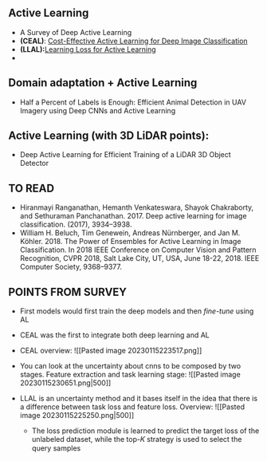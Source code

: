 ## Active Learning
* A Survey of Deep Active Learning
* **(CEAL)**: [Cost-Effective Active Learning for Deep Image Classification](https://arxiv.org/abs/1701.03551)
* **(LLAL):**[Learning Loss for Active Learning](https://arxiv.org/abs/1905.03677)
* 


## Domain adaptation + Active Learning
* Half a Percent of Labels is Enough: Efficient Animal Detection in UAV Imagery using Deep CNNs and Active Learning


## Active Learning (with 3D LiDAR points):
* Deep Active Learning for Efficient Training of a LiDAR 3D Object Detector


## TO READ
* Hiranmayi Ranganathan, Hemanth Venkateswara, Shayok Chakraborty, and Sethuraman Panchanathan. 2017. Deep active learning for image classification. (2017), 3934–3938.
* William H. Beluch, Tim Genewein, Andreas Nürnberger, and Jan M. Köhler. 2018. The Power of Ensembles for Active Learning in Image Classification. In 2018 IEEE Conference on Computer Vision and Pattern Recognition, CVPR 2018, Salt Lake City, UT, USA, June 18-22, 2018. IEEE Computer Society, 9368–9377.



##  POINTS FROM SURVEY
* First models would first train the deep models and then *fine-tune* using AL
* CEAL was the first to integrate both deep learning and AL
* CEAL overview:
  ![[Pasted image 20230115223517.png]]
* You can look at the uncertainty about cnns to be composed by two stages. Feature extraction and task learning stage:
![[Pasted image 20230115230651.png|500]]

* LLAL is an uncertainty method and it bases itself in the idea that there is a difference between task loss and feature loss. Overview:
  ![[Pasted image 20230115225250.png|500]]
  * The loss prediction module is learned to predict the target loss of the unlabeled dataset, while the top-𝐾 strategy is used to select the query samples
  